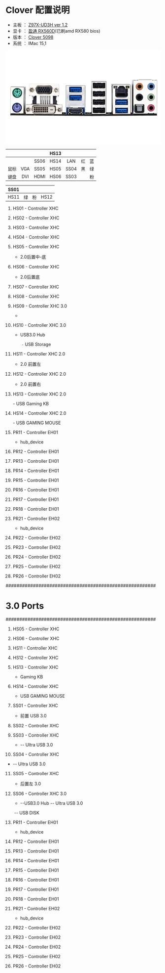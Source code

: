 # Clover 配置说明

- 主板  ： <u>Z97X-UD3H ver 1.2</u>
- 显卡  ： <u>盈通 RX560D</u>(已刷amd RX580 bios)
- 版本  ： <u>Clover 5098</u>
- 系统  ： IMac 15,1

![Z97X-UD3H](Z97X-UD3H.png)

|      |      |      | HS13 |      |      |      |
| ---- | :--: | :--: | :--: | :--: | :--: | :--: |
|      |      | SS06 | HS14 | LAN  |  红  |  蓝  |
| 鼠标 | VGA  | SS05 | HS05 | SS04 |  黑  |  绿  |
| 键盘 | DVI  | HDMI | HS06 | SS03 |      |  粉  |

| SS01 |      |      |      |
| :--: | :--: | :--: | :--: |
| HS11 |  绿  |  粉  | HS12 |



1. HS01 - Controller XHC 

2. HS02 - Controller XHC

3. HS03 - Controller XHC

4. HS04 - Controller XHC

5. HS05 - Controller XHC
  
   - 2.0后置中-底
   
6. HS06 - Controller XHC
  
   - 2.0后置底
   
7. HS07 - Controller XHC

8. HS08 - Controller XHC

9. HS09 - Controller XHC   3.0
  
    - 
    
10. HS10 - Controller XHC   3.0
  
    - USB3.0 Hub
    
      ​        `-` USB Storage
    
11. HS11 - Controller XHC   2.0
  
    - 2.0 前置左   
    
12. HS12 - Controller XHC   2.0
  
    - 2.0 前置右 
    
13. HS13 - Controller XHC   2.0

      \- USB Gaming KB 

14. HS14 - Controller XHC   2.0

      \- USB GAMING MOUSE

15. PR11 - Controller EH01

    - hub_device

16. PR12 - Controller EH01

17. PR13 - Controller EH01

18. PR14 - Controller EH01

19. PR15 - Controller EH01

20. PR16 - Controller EH01

21. PR17 - Controller EH01

22. PR18 - Controller EH01

23. PR21 - Controller EH02

    - hub_device

24. PR22 - Controller EH02

25. PR23 - Controller EH02

26. PR24 - Controller EH02

27. PR25 - Controller EH02

28. PR26 - Controller EH02

   #######################################################
 #                  3.0 Ports                    #
#######################################################

1. HS05 - Controller XHC

2. HS06 - Controller XHC

3. HS11 - Controller XHC

4. HS12 - Controller XHC

5. HS13 - Controller XHC
  
    - Gaming KB 
    
6. HS14 - Controller XHC
  
    - USB GAMING MOUSE 
    
7. SS01 - Controller XHC
  
    - 前置 USB 3.0
    
8. SS02 - Controller XHC

9. SS03 - Controller XHC

   - -- Ultra USB 3.0

10. SS04 - Controller XHC

   - -- Ultra USB 3.0

11. SS05 - Controller XHC

    - 后置左 3.0

12. SS06 - Controller XHC 3.0
    -  --USB3.0 Hub
           -- Ultra USB 3.0
      
      ​     -- USB DISK

13. PR11 - Controller EH01

    - hub_device

14. PR12 - Controller EH01

15. PR13 - Controller EH01

16. PR14 - Controller EH01

17. PR15 - Controller EH01

18. PR16 - Controller EH01

19. PR17 - Controller EH01

20. PR18 - Controller EH01

21. PR21 - Controller EH02

    - hub_device

22. PR22 - Controller EH02

23. PR23 - Controller EH02

24. PR24 - Controller EH02

25. PR25 - Controller EH02

26. PR26 - Controller EH02

